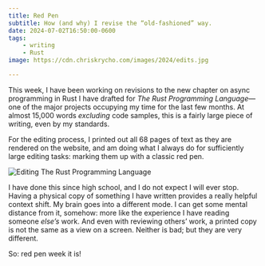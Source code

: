 ```yaml
---
title: Red Pen
subtitle: How (and why) I revise the “old-fashioned” way.
date: 2024-07-02T16:50:00-0600
tags:
    - writing
    - Rust
image: https://cdn.chriskrycho.com/images/2024/edits.jpg

---
```


This week, I have been working on revisions to the new chapter on async programming in Rust I have drafted for <cite>The Rust Programming Language</cite>—one of the major projects occupying my time for the last few months. At almost 15,000 words *excluding* code samples, this is a fairly large piece of writing, even by my standards.

For the editing process, I printed out all 68 pages of text as they are rendered on the website, and am doing what I always do for sufficiently large editing tasks: marking them up with a classic red pen.

![Editing <cite>The Rust Programming Language</cite>]({{image}} "A photograph of a red pen on a printout of a draft chapter about async programming in Rust")

I have done this since high school, and I do not expect I will ever stop. Having a physical copy of something I have written provides a really helpful context shift. My brain goes into a different mode. I can get some mental distance from it, somehow: more like the experience I have reading someone *else’s* work. And even with reviewing others’ work, a printed copy is not the same as a view on a screen. Neither is bad; but they are very different.

So: red pen week it is!

[^review]: Much as I sometimes [review my own code][code-review] in a diff editor to help me spot things in my code that I miss when looking at it in a code editor!

[code-review]: https://v5.chriskrycho.com/journal/dimension-change-code-review/

